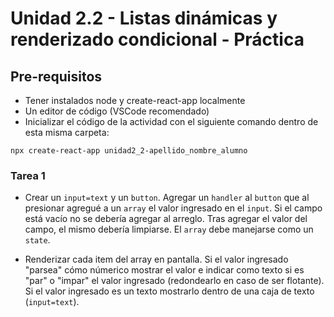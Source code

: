 # Unidad 2.2 - Listas dinámicas y renderizado condicional - Práctica

## Pre-requisitos

- Tener instalados node y create-react-app localmente
- Un editor de código (VSCode recomendado)
- Inicializar el código de la actividad con el siguiente comando dentro de esta misma carpeta:

```
npx create-react-app unidad2_2-apellido_nombre_alumno
```

### Tarea 1

- Crear un `input=text` y un `button`. Agregar un `handler` al `button` que al presionar agregué a un `array` el valor ingresado en el `input`. Si el campo está vacío no se debería agregar al arreglo. Tras agregar el valor del campo, el mismo debería limpiarse. El `array` debe manejarse como un `state`.

- Renderizar cada item del array en pantalla. Si el valor ingresado "parsea" cómo númerico mostrar el valor e indicar como texto si es "par" o "impar" el valor ingresado (redondearlo en caso de ser flotante). Si el valor ingresado es un texto mostrarlo dentro de una caja de texto (`input=text`).

